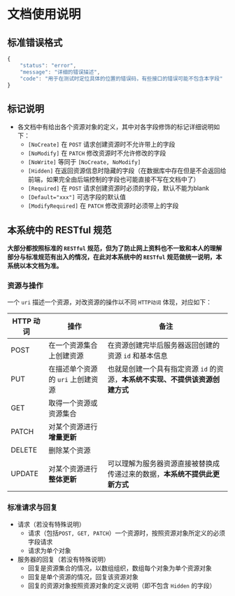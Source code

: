 # 文档使用说明
## 标准错误格式
```js
{
    "status": "error",
    "message": "详细的错误描述",
    "code": "用于在测试时定位具体的位置的错误码，有些接口的错误可能不包含本字段"
}
```

## 标记说明
* 各文档中有给出各个资源对象的定义，其中对各字段修饰的标记详细说明如下：
    * `[NoCreate]` 在 `POST` 请求创建资源时不允许带上的字段
    * `[NoModify]` 在 `PATCH` 修改资源时不允许修改的字段
    * `[NoWrite]`  等同于 `[NoCreate, NoModify]`
    * `[Hidden]` 在返回资源信息时隐藏的字段（在数据库中存在但是不会返回给前端，如果完全由后端控制的字段也可能直接不写在文档中了）
    * `[Required]` 在 `POST` 请求创建资源时必须的字段，默认不能为blank
    * `[Default="xxx"]` 可选字段的默认值
    * `[ModifyRequired]` 在 `PATCH` 修改资源时必须带上的字段

## 本系统中的 RESTful 规范
**大部分都按照标准的 `RESTful` 规范，但为了防止网上资料也不一致和本人的理解部分与标准规范有出入的情况，在此对本系统中的 `RESTful` 规范做统一说明，本系统以本文档为准。**

### 资源与操作
一个 `uri` 描述一个资源，对改资源的操作以不同 `HTTP动词` 体现，对应如下：

|HTTP 动词|操作|备注|
|-|-|-|
|POST|在一个资源集合上创建资源|在资源创建完毕后服务器返回创建的资源 `id` 和基本信息|
|PUT|在描述单个资源的 `uri` 上创建资源|也就是创建一个具有指定资源 `id` 的资源，**本系统不实现、不提供该资源创建方式**|
|GET|取得一个资源或资源集合||
|PATCH|对某个资源进行**增量更新**||
|DELETE|删除某个资源||
|UPDATE|对某个资源进行**整体更新**|可以理解为服务器资源直接被替换成传递过来的数据，**本系统不提供此更新方式**|

### 标准请求与回复
* 请求（若没有特殊说明）
    * 请求（包括`POST, GET, PATCH`）一个资源时，按照资源对象所定义的必须字段请求
    * 请求为单个对象
* 服务器的回复（若没有特殊说明）
    * 回复是资源集合的情况，以数组组织，数组每个对象为单个资源对象
    * 回复是单个资源的情况，回复该资源对象
    * 回复的资源对象按照资源对象的定义说明（即不包含 `Hidden` 的字段）
